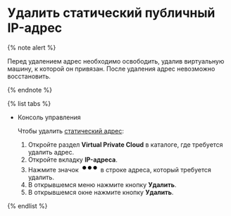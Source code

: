 # Удалить статический публичный IP-адрес

{% note alert %}

Перед удалением адрес необходимо освободить, удалив виртуальную машину, к которой он привязан.
После удаления адрес невозможно восстановить.

{% endnote %}

{% list tabs %}

- Консоль управления
  
  Чтобы удалить [статический адрес](../concepts/address.md):
  1. Откройте раздел **Virtual Private Cloud** в каталоге, где требуется удалить адрес.
  1. Откройте вкладку **IP-адреса**.
  1. Нажмите значок ![image](../../_assets/options.svg) в строке адреса, который требуется удалить.
  1. В открывшемся меню нажмите кнопку **Удалить**.
  1. В открывшемся окне нажмите кнопку **Удалить**.
  
{% endlist %}
